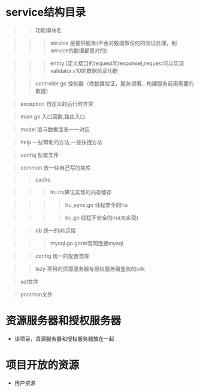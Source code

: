 # service结构目录


>> 功能模块名

>>> service 层提供服务(不会对数据做任何的验证处理，到service的数据都是对的)

>>> entity (定义接口的request和response),request可以实现validator.v10的数据验证功能

>> controller.go 控制器（做数据验证，服务调用、构建服务调用需要的数据）

> exception 自定义的运行时异常

> main.go 入口函数,路由入口

> model 层与数据库表一一对应

> help 一些帮助的方法,一些快捷方法

> config 配置文件

> common 放一些自己写的类库

>> cache 

>>> lru lru算法实现的内存缓存

>>>> lru_sync.go 线程安全的lru

>>>> lru.go 线程不安全的lru(未实现)

>> db 统一的db连接

>>> mysql.go gorm官网连接mysql

>> config 统一的配置类库

>> lazy 项目的资源服务器与授权服务器鉴权的sdk


> sql文件

> postman文件



# 资源服务器和授权服务器

- 该项目，资源服务器和授权服务器放在一起

# 项目开放的资源

- 用户资源

